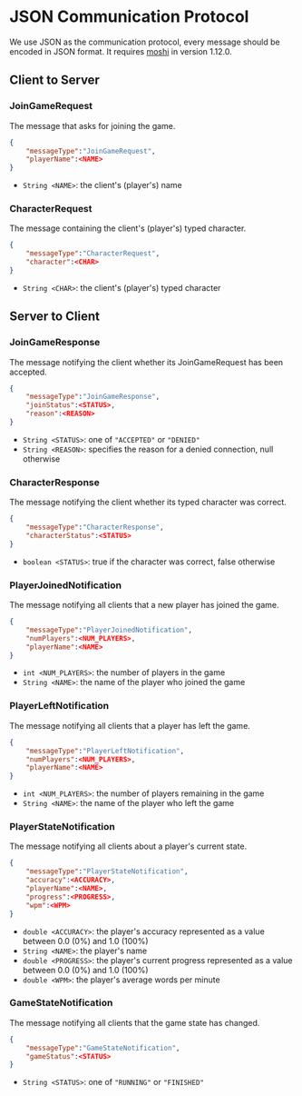 # JSON Communication Protocol
We use JSON as the communication protocol, every message should be encoded in JSON format. It requires [moshi](https://github.com/square/moshi) in version 1.12.0.

## Client to Server

### JoinGameRequest
The message that asks for joining the game.
```json
{
    "messageType":"JoinGameRequest",
    "playerName":<NAME>
}
```
- `String <NAME>`: the client's (player's) name

### CharacterRequest
The message containing the client's (player's) typed character.
```json
{
    "messageType":"CharacterRequest",
    "character":<CHAR>
}
```
- `String <CHAR>`: the client's (player's) typed character

## Server to Client

### JoinGameResponse
The message notifying the client whether its JoinGameRequest has been accepted.
```json
{
    "messageType":"JoinGameResponse",
    "joinStatus":<STATUS>,
    "reason":<REASON>
}
```
- `String <STATUS>`: one of `"ACCEPTED"` or `"DENIED"`
- `String <REASON>`: specifies the reason for a denied connection, null otherwise

### CharacterResponse
The message notifying the client whether its typed character was correct.
```json
{
    "messageType":"CharacterResponse",
    "characterStatus":<STATUS>
}
```
- `boolean <STATUS>`: true if the character was correct, false otherwise

### PlayerJoinedNotification
The message notifying all clients that a new player has joined the game.
```json
{
    "messageType":"PlayerJoinedNotification",
    "numPlayers":<NUM_PLAYERS>,
    "playerName":<NAME>
}
```
- `int <NUM_PLAYERS>`: the number of players in the game
- `String <NAME>`: the name of the player who joined the game

### PlayerLeftNotification
The message notifying all clients that a player has left the game.
```json
{
    "messageType":"PlayerLeftNotification",
    "numPlayers":<NUM_PLAYERS>,
    "playerName":<NAME>
}
```
- `int <NUM_PLAYERS>`: the number of players remaining in the game
- `String <NAME>`: the name of the player who left the game

### PlayerStateNotification
The message notifying all clients about a player's current state.
```json
{
    "messageType":"PlayerStateNotification",
    "accuracy":<ACCURACY>,
    "playerName":<NAME>,
    "progress":<PROGRESS>,
    "wpm":<WPM>
}
```
- `double <ACCURACY>`: the player's accuracy represented as a value between 0.0 (0%) and 1.0 (100%)
- `String <NAME>`: the player's name
- `double <PROGRESS>`: the player's current progress represented as a value between 0.0 (0%) and 1.0 (100%)
- `double <WPM>`: the player's average words per minute

### GameStateNotification
The message notifying all clients that the game state has changed.
```json
{
    "messageType":"GameStateNotification",
    "gameStatus":<STATUS>
}
```
- `String <STATUS>`: one of `"RUNNING"` or `"FINISHED"`